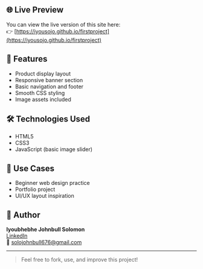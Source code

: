 
## 🌐 Live Preview

You can view the live version of this site here:  
👉 [https://iyousojo.github.io/firstproject](https://iyousojo.github.io/firstproject)

## 🚀 Features

- Product display layout
- Responsive banner section
- Basic navigation and footer
- Smooth CSS styling
- Image assets included

## 🛠️ Technologies Used

- HTML5
- CSS3
- JavaScript (basic image slider)

## 📌 Use Cases

- Beginner web design practice
- Portfolio project
- UI/UX layout inspiration

## 🙌 Author

**Iyoubhebhe Johnbull Solomon**  
[LinkedIn](https://www.linkedin.com/in/solomon-johnbull-8347682b1/)  
📧 solojohnbull676@gmail.com  

---

> Feel free to fork, use, and improve this project!
